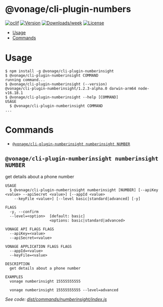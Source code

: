 @vonage/cli-plugin-numbers
==========================



[![oclif](https://img.shields.io/badge/cli-oclif-brightgreen.svg)](https://oclif.io)
[![Version](https://img.shields.io/npm/v/@vonage/cli-plugin-numbers.svg)](https://npmjs.org/package/@vonage/cli-plugin-numbers)
[![Downloads/week](https://img.shields.io/npm/dw/@vonage/cli-plugin-numbers.svg)](https://npmjs.org/package/@vonage/cli-plugin-numbers)
[![License](https://img.shields.io/npm/l/@vonage/cli-plugin-numbers.svg)](https://github.com/Vonage/cli-plugin-numbers/blob/master/package.json)

<!-- toc -->
* [Usage](#usage)
* [Commands](#commands)
<!-- tocstop -->
# Usage
<!-- usage -->
```sh-session
$ npm install -g @vonage/cli-plugin-numberinsight
$ @vonage/cli-plugin-numberinsight COMMAND
running command...
$ @vonage/cli-plugin-numberinsight (--version)
@vonage/cli-plugin-numberinsight/1.2.3-alpha.0 darwin-arm64 node-v16.18.1
$ @vonage/cli-plugin-numberinsight --help [COMMAND]
USAGE
  $ @vonage/cli-plugin-numberinsight COMMAND
...
```
<!-- usagestop -->
# Commands
<!-- commands -->
* [`@vonage/cli-plugin-numberinsight numberinsight NUMBER`](#vonagecli-plugin-numberinsight-numberinsight-number)

## `@vonage/cli-plugin-numberinsight numberinsight NUMBER`

get details about a phone number

```
USAGE
  $ @vonage/cli-plugin-numberinsight numberinsight [NUMBER] [--apiKey <value> --apiSecret <value>] [--appId <value>
    --keyFile <value>] [--level basic|standard|advanced] [-y]

FLAGS
  -y, --confirm
  --level=<option>  [default: basic]
                    <options: basic|standard|advanced>

VONAGE API FLAGS FLAGS
  --apiKey=<value>
  --apiSecret=<value>

VONAGE APPLICATION FLAGS FLAGS
  --appId=<value>
  --keyFile=<value>

DESCRIPTION
  get details about a phone number

EXAMPLES
  vonage numberinsight 15555555555

  vonage numberinsight 15555555555 --level=advanced
```

_See code: [dist/commands/numberinsight/index.js](https://github.com/Vonage/vonage-cli/blob/v1.2.3-alpha.0/dist/commands/numberinsight/index.js)_
<!-- commandsstop -->
